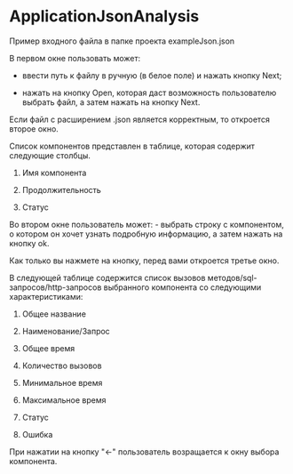 # ApplicationJsonAnalysis

Пример входного файла в папке проекта exampleJson.json

В первом окне пользовать может:

- ввести путь к файлу в ручную (в белое поле) и нажать кнопку Next;

- нажать на кнопку Open, которая даст возможность пользователю выбрать файл, а затем нажать на кнопку Next.

Если файл с расширением .json является корректным, то откроется второе окно.

Список компонентов представлен в таблице, которая содержит следующие столбцы.

1) Имя компонента

2) Продолжительность

3) Статус

Во втором окне пользователь может: - выбрать строку с компонентом, о котором он хочет узнать подробную информацию, а затем нажать на кнопку ok.

Как только вы нажмете на кнопку, перед вами откроется третье окно.

В следующей таблице содержится список вызовов методов/sql-запросов/http-запросов выбранного компонента со следующими характеристиками:

1) Общее название

2) Наименование/Запрос

3) Общее время

4) Количество вызовов

5) Минимальное время

6) Максимальное время

7) Статус

8) Ошибка

При нажатии на кнопку "<-" пользователь возращается к окну выбора компонента.

